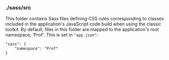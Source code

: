 ### ./sass/src

This folder contains Sass files defining CSS rules corresponding to classes
included in the application's JavaScript code build when using the classic toolkit.
By default, files in this folder are mapped to the application's root namespace, 'Prof'.
This is set in `"app.json"`:

    "sass": {
        "namespace": "Prof"
    }